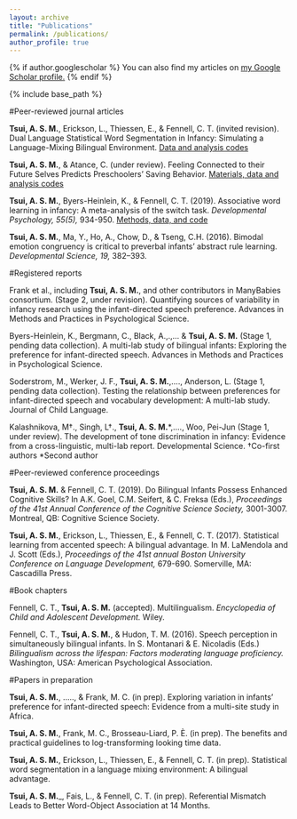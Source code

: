 ```yaml
---
layout: archive
title: "Publications"
permalink: /publications/
author_profile: true
---
```


{% if author.googlescholar %}
  You can also find my articles on <u><a href="{{https://scholar.google.com/citations?user=RelSLDwAAAAJ&hl=en&oi=ao}}">my Google Scholar profile</a>.</u>
{% endif %}

{% include base_path %}

#Peer-reviewed journal articles

**Tsui, A. S. M.**, Erickson, L., Thiessen, E., & Fennell, C. T. (invited revision). Dual Language Statistical Word Segmentation in Infancy: Simulating a Language-Mixing Bilingual Environment. [Data and analysis codes](https://osf.io/u5vwk/)

**Tsui, A. S. M.**, & Atance, C. (under review). Feeling Connected to their Future Selves Predicts Preschoolers’ Saving Behavior. [Materials, data and analysis codes](https://osf.io/C7546/)

**Tsui, A. S. M.**, Byers-Heinlein, K., & Fennell, C. T. (2019). Associative word learning in infancy: A meta-analysis of the switch task. _Developmental Psychology, 55(5),_ 934-950. [Methods, data, and code](https://osf.io/uwe8g/)

**Tsui, A. S. M.**, Ma, Y., Ho, A., Chow, D., & Tseng, C.H. (2016). Bimodal emotion congruency is critical to preverbal infants’ abstract rule learning. _Developmental Science, 19,_ 382–393. 

#Registered reports

Frank et al., including **Tsui, A. S. M.**, and other contributors in ManyBabies consortium. (Stage 2, under revision). Quantifying sources of variability in infancy research using the infant-directed speech preference. Advances in Methods and Practices in Psychological Science. 

Byers-Heinlein, K., Bergmann, C., Black, A.,.,… & **Tsui, A. S. M.** (Stage 1, pending data collection). A multi-lab study of bilingual infants: Exploring the preference for infant-directed speech. Advances in Methods and Practices in Psychological Science. 

Soderstrom, M., Werker, J. F., **Tsui, A. S. M.**,…., Anderson, L. (Stage 1, pending data collection). Testing the relationship between preferences for infant-directed speech and vocabulary development: A multi-lab study. Journal of Child Language.

Kalashnikova, M†., Singh, L†., **Tsui, A. S. M.***,…., Woo, Pei-Jun (Stage 1, under review). The development of tone discrimination in infancy: Evidence from a cross-linguistic, multi-lab report. Developmental Science.
†Co-first authors *Second author

#Peer-reviewed conference proceedings

**Tsui, A. S. M.** & Fennell, C. T. (2019). Do Bilingual Infants Possess Enhanced Cognitive Skills? In A.K. Goel, C.M. Seifert, & C. Freksa (Eds.), _Proceedings of the 41st Annual Conference of the Cognitive Science Society,_ 3001-3007. Montreal, QB: Cognitive Science Society.

**Tsui, A. S. M.**, Erickson, L., Thiessen, E., & Fennell, C. T. (2017). Statistical learning from accented speech: A bilingual advantage. In M. LaMendola and J. Scott (Eds.), _Proceedings of the 41st annual Boston University Conference on Language Development,_ 679-690. Somerville, MA: Cascadilla Press. 

#Book chapters

Fennell, C. T., **Tsui, A. S. M.** (accepted). Multilingualism. _Encyclopedia of Child and Adolescent Development._ Wiley.

Fennell, C. T., **Tsui, A. S. M.**, & Hudon, T. M. (2016). Speech perception in simultaneously bilingual infants. In S. Montanari & E. Nicoladis (Eds.) _Bilingualism across the lifespan: Factors moderating language proficiency._ Washington, USA: American Psychological Association.

#Papers in preparation

**Tsui, A. S. M.**, ….., & Frank, M. C. (in prep). Exploring variation in infants’ preference for infant-directed speech: Evidence from a multi-site study in Africa. 

**Tsui, A. S. M.**, Frank, M. C., Brosseau-Liard, P. È. (in prep). The benefits and practical guidelines to log-transforming looking time data. 

**Tsui, A. S. M.**, Erickson, L., Thiessen, E., & Fennell, C. T. (in prep). Statistical word segmentation in a language mixing environment: A bilingual advantage.

**Tsui, A. S. M.**_, Fais, L., & Fennell, C. T. (in prep). Referential Mismatch Leads to Better Word-Object Association at 14 Months.
